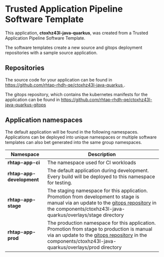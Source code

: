 # Trusted Application Pipeline Software Template

This application, **ctoxhz43l-java-quarkus**, was created from a Trusted Application Pipeline Software Template.

The software templates create a new source and gitops deployment repositories with a sample source application. 

## Repositories

The source code for your application can be found in [https://github.com/rhtap-rhdh-qe/ctoxhz43l-java-quarkus ](https://github.com/rhtap-rhdh-qe/ctoxhz43l-java-quarkus ).
 
The gitops repository, which contains the kubernetes manifests for the application can be found in 
[https://github.com/rhtap-rhdh-qe/ctoxhz43l-java-quarkus-gitops ](https://github.com/rhtap-rhdh-qe/ctoxhz43l-java-quarkus-gitops ) 

## Application namespaces 

The default application will be found in the following namespaces. Applications can be deployed into unique namespaces or multiple software templates can also bet generated into the same group namespaces.  

|  Namespace   |  Description   |  
| -------- | -------- |
| **rhtap-app-ci** | The namespace used for CI workloads |
| **rhtap-app-development** | The default application during development. Every build will be deployed to this namespace for testing. |
| **rhtap-app-stage** | The staging namespace for this application. Promotion from development to stage is manual via an update to the [gitops repository](https://github.com/rhtap-rhdh-qe/ctoxhz43l-java-quarkus-gitops ) in the components/ctoxhz43l-java-quarkus/overlays/stage directory |
| **rhtap-app-prod** | The production namespace for this application. Promotion from stage to production is manual via an update to the [gitops repository](https://github.com/rhtap-rhdh-qe/ctoxhz43l-java-quarkus-gitops ) in the components/ctoxhz43l-java-quarkus/overlays/prod directory |